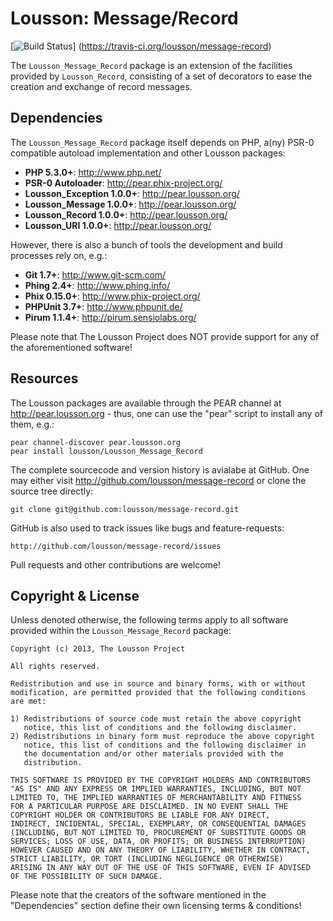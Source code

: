 Lousson: Message/Record
=======================

[![Build Status](https://travis-ci.org/lousson/message-record.png?branch=master)]
(https://travis-ci.org/lousson/message-record)

The `Lousson_Message_Record` package is an extension of the facilities
provided by `Lousson_Record`, consisting of a set of decorators to ease
the creation and exchange of record messages.


Dependencies
------------

The `Lousson_Message_Record` package itself depends on PHP, a(ny) PSR-0
compatible autoload implementation and other Lousson packages:

- **PHP 5.3.0+**:                           http://www.php.net/
- **PSR-0 Autoloader**:                     http://pear.phix-project.org/
- **Lousson_Exception 1.0.0+**:             http://pear.lousson.org/
- **Lousson_Message 1.0.0+**:               http://pear.lousson.org/
- **Lousson_Record 1.0.0+**:                http://pear.lousson.org/
- **Lousson_URI 1.0.0+**:                   http://pear.lousson.org/

However, there is also a bunch of tools the development and build
processes rely on, e.g.:

- **Git 1.7+**:                             http://www.git-scm.com/
- **Phing 2.4+**:                           http://www.phing.info/
- **Phix 0.15.0+**:                         http://www.phix-project.org/
- **PHPUnit 3.7+**:                         http://www.phpunit.de/
- **Pirum 1.1.4+**:                         http://pirum.sensiolabs.org/

Please note that The Lousson Project does NOT provide support for any of
the aforementioned software!


Resources
---------

The Lousson packages are available through the PEAR channel at
http://pear.lousson.org - thus, one can use the "pear" script to
install any of them, e.g.:

	pear channel-discover pear.lousson.org
	pear install lousson/Lousson_Message_Record

The complete sourcecode and version history is avialabe at GitHub.
One may either visit http://github.com/lousson/message-record or clone
the source tree directly:

	git clone git@github.com:lousson/message-record.git

GitHub is also used to track issues like bugs and feature-requests:

	http://github.com/lousson/message-record/issues

Pull requests and other contributions are welcome!


Copyright & License
-------------------

Unless denoted otherwise, the following terms apply to all software
provided within the `Lousson_Message_Record` package:

	Copyright (c) 2013, The Lousson Project

	All rights reserved.

	Redistribution and use in source and binary forms, with or without
	modification, are permitted provided that the following conditions
	are met:

	1) Redistributions of source code must retain the above copyright
	   notice, this list of conditions and the following disclaimer.
	2) Redistributions in binary form must reproduce the above copyright
	   notice, this list of conditions and the following disclaimer in
	   the documentation and/or other materials provided with the
	   distribution.

	THIS SOFTWARE IS PROVIDED BY THE COPYRIGHT HOLDERS AND CONTRIBUTORS
	"AS IS" AND ANY EXPRESS OR IMPLIED WARRANTIES, INCLUDING, BUT NOT
	LIMITED TO, THE IMPLIED WARRANTIES OF MERCHANTABILITY AND FITNESS
	FOR A PARTICULAR PURPOSE ARE DISCLAIMED. IN NO EVENT SHALL THE
	COPYRIGHT HOLDER OR CONTRIBUTORS BE LIABLE FOR ANY DIRECT,
	INDIRECT, INCIDENTAL, SPECIAL, EXEMPLARY, OR CONSEQUENTIAL DAMAGES
	(INCLUDING, BUT NOT LIMITED TO, PROCUREMENT OF SUBSTITUTE GOODS OR
	SERVICES; LOSS OF USE, DATA, OR PROFITS; OR BUSINESS INTERRUPTION)
	HOWEVER CAUSED AND ON ANY THEORY OF LIABILITY, WHETHER IN CONTRACT,
	STRICT LIABILITY, OR TORT (INCLUDING NEGLIGENCE OR OTHERWISE)
	ARISING IN ANY WAY OUT OF THE USE OF THIS SOFTWARE, EVEN IF ADVISED
	OF THE POSSIBILITY OF SUCH DAMAGE.

Please note that the creators of the software mentioned in the
"Dependencies" section define their own licensing terms & conditions!

